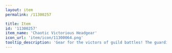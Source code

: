 ```yaml
---
layout: item
permalink: /11300257

title: Item
id: '11300257'
item_name: 'Chaotic Victorious Headgear'
icon_url: 'item/icon/11300064.png'
tooltip_description: 'Gear for the victors of guild battles! The guardians of $map:02000051$ bless your combat prowess.'
---
```

